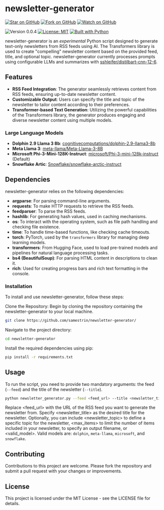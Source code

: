 # newsletter-generator

[![Star on GitHub](https://img.shields.io/github/stars/samestrin/newsletter-generator?style=social)](https://github.com/samestrin/newsletter-generator/stargazers) [![Fork on GitHub](https://img.shields.io/github/forks/samestrin/newsletter-generator?style=social)](https://github.com/samestrin/newsletter-generator/network/members) [![Watch on GitHub](https://img.shields.io/github/watchers/samestrin/newsletter-generator?style=social)](https://github.com/samestrin/newsletter-generator/watchers)

![Version 0.0.4](https://img.shields.io/badge/Version-0.0.4-blue) [![License: MIT](https://img.shields.io/badge/License-MIT-yellow.svg)](https://opensource.org/licenses/MIT) [![Built with Python](https://img.shields.io/badge/Built%20with-Python-green)](https://www.python.org/)

newsletter-generator is an _experimental_ Python script designed to generate text-only newsletters from RSS feeds using AI. The Transformers library is used to create "compelling" newsletter content based on the provided feed, title, and optional topic. newsletter-generator currently processes prompts using configurable LLMs and summarizes with [sshleifer/distilbart-cnn-12-6](https://huggingface.co/sshleifer/distilbart-cnn-12-6).

## Features

- **RSS Feed Integration**: The generator seamlessly retrieves content from RSS feeds, ensuring up-to-date newsletter content.
- **Customizable Output**: Users can specify the title and topic of the newsletter to tailor content according to their preferences.
- **Transformer-based Text Generation**: Utilizing the powerful capabilities of the Transformers library, the generator produces engaging and diverse newsletter content using multiple models.

### Large Language Models

- **Dolphin 2.9 Llama 3 8b**: [cognitivecomputations/dolphin-2.9-llama3-8b](https://huggingface.co/cognitivecomputations/dolphin-2.9-llama3-8b)
- **Meta Llama 3**: [meta-llama/Meta-Llama-3-8B]()
- **Microsoft Phi-3-Mini-128K-Instruct**: [microsoft/Phi-3-mini-128k-instruct](https://huggingface.co/microsoft/Phi-3-mini-128k-instruct) (Default)
- **Snowflake Artic**: [Snowflake/snowflake-arctic-instruct](https://huggingface.co/Snowflake/snowflake-arctic-instruct)

## Dependencies

newsletter-generator relies on the following dependencies:

- **argparse**: For parsing command-line arguments.
- **requests**: To make HTTP requests to retrieve the RSS feeds.
- **feedparser**: To parse the RSS feeds.
- **hashlib**: For generating hash values, used in caching mechanisms.
- **os**: To interact with the operating system, such as file path handling and checking file existence.
- **time**: To handle time-based functions, like checking cache timeouts.
- **torch**: PyTorch, used by the `transformers` library for managing deep learning models.
- **transformers**: From Hugging Face, used to load pre-trained models and pipelines for natural language processing tasks.
- **bs4 (BeautifulSoup)**: For parsing HTML content in descriptions to clean it.
- **rich**: Used for creating progress bars and rich text formatting in the console.

### Installation

To install and use newsletter-generator, follow these steps:

Clone the Repository: Begin by cloning the repository containing the newsletter-generator to your local machine.

```bash
git clone https://github.com/samestrin/newsletter-generator/
```

Navigate to the project directory:

```bash
cd newsletter-generator
```

Install the required dependencies using pip:

```bash
pip install -r requirements.txt
```

## Usage

To run the script, you need to provide two mandatory arguments: the feed (`--feed`) and the title of the newsletter (`--title`).

```bash
python newsletter_generator.py --feed <feed_url> --title <newsletter_title> [--topic <newsletter_topic>] [--max <max_items>] [--output <output_filename>] [--model <valid_model>]
```

Replace <feed_url> with the URL of the RSS feed you want to generate the newsletter from. Specify <newsletter_title> as the desired title for the newsletter. Optionally, you can include <newsletter_topic> to define a specific topic for the newsletter, <max_items> to limit the number of items included in your newsletter, <output> to specify an output filename, or <valid_model>. Valid models are: `dolphin`, `meta-llama`, `microsoft`, and `snowflake`.

## Contributing

Contributions to this project are welcome. Please fork the repository and submit a pull request with your changes or improvements.

## License

This project is licensed under the MIT License - see the LICENSE file for details.
